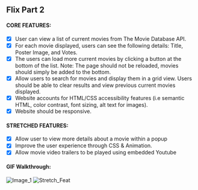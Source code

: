 ## Flix Part 2

#### CORE FEATURES:
- [x] User can view a list of current movies from The Movie Database API.
- [x] For each movie displayed, users can see the following details: Title, Poster Image, and Votes.
- [x] The users can load more current movies by clicking a button at the bottom of the list. Note: The page should not be reloaded, movies should simply be added to the bottom.
- [x] Allow users to search for movies and display them in a grid view. Users should be able to clear results and view previous current movies displayed.
- [x] Website accounts for HTML/CSS accessibility features (i.e semantic HTML, color contrast, font sizing, alt text for images).
- [x] Website should be responsive.

#### STRETCHED FEATURES:
- [x] Allow user to view more details about a movie within a popup
- [x] Improve the user experience through CSS & Animation.
- [x] Allow movie video trailers to be played using embedded Youtube

#### GIF Walkthrough:
![Image_1](https://user-images.githubusercontent.com/66381939/168544843-1044d870-5484-45bb-846f-6269c7df73c7.gif)
![Stretch_Feat](https://user-images.githubusercontent.com/66381939/168544871-05ee9909-1645-4ba2-838e-fa2e49795e14.gif)
